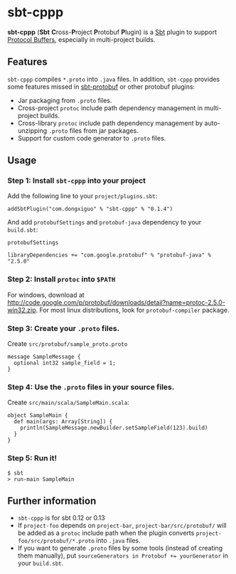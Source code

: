 # sbt-cppp

**sbt-cppp** (**Sbt** <strong>C</strong>ross-<strong>P</strong>roject <strong>P</strong>rotobuf <strong>P</strong>lugin) is a [Sbt](http://www.scala-sbt.org/) plugin to support [Protocol Buffers](http://code.google.com/p/protobuf/), especially in multi-project builds.

## Features

`sbt-cppp` compiles `*.proto` into `.java` files. In addition, `sbt-cppp` provides some features missed in [sbt-protobuf](https://github.com/sbt/sbt-protobuf) or other protobuf plugins:

* Jar packaging from `.proto` files.
* Cross-project `protoc` include path dependency management in multi-project builds.
* Cross-library `protoc` include path dependency management by auto-unzipping `.proto` files from jar packages.
* Support for custom code generator to `.proto` files.

## Usage

### Step 1: Install `sbt-cppp` into your project

Add the following line to your `project/plugins.sbt`:

    addSbtPlugin("com.dongxiguo" % "sbt-cppp" % "0.1.4")

And add `protobufSettings` and `protobuf-java` dependency to your `build.sbt`:

    protobufSettings
    
    libraryDependencies += "com.google.protobuf" % "protobuf-java" % "2.5.0"

### Step 2: Install `protoc` into `$PATH`

For windows, download at http://code.google.com/p/protobuf/downloads/detail?name=protoc-2.5.0-win32.zip. For most linux distributions, look for `protobuf-compiler` package.

### Step 3: Create your `.proto` files.

Create `src/protobuf/sample_proto.proto`

    message SampleMessage {
      optional int32 sample_field = 1;
    }

### Step 4: Use the `.proto` files in your source files.

Create `src/main/scala/SampleMain.scala`:

    object SampleMain {
      def main(args: Array[String]) {
        println(SampleMessage.newBuilder.setSampleField(123).build)
      }
    }

### Step 5: Run it!

    $ sbt
    > run-main SampleMain

## Further information

 * `sbt-cppp` is for sbt 0.12 or 0.13
 * If `project-foo` depends on `project-bar`, `project-bar/src/protobuf/` will be added as a `protoc` include path when the plugin converts `project-foo/src/protobuf/*.proto` into `.java` files.
 * If you want to generate `.proto` files by some tools (instead of creating them manually), put `sourceGenerators in Protobuf += yourGenerator` in your `build.sbt`.
